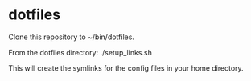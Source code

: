 dotfiles
========

Clone this repository to ~/bin/dotfiles.

From the dotfiles directory:
	./setup_links.sh

This will create the symlinks for the config files in your home directory.
